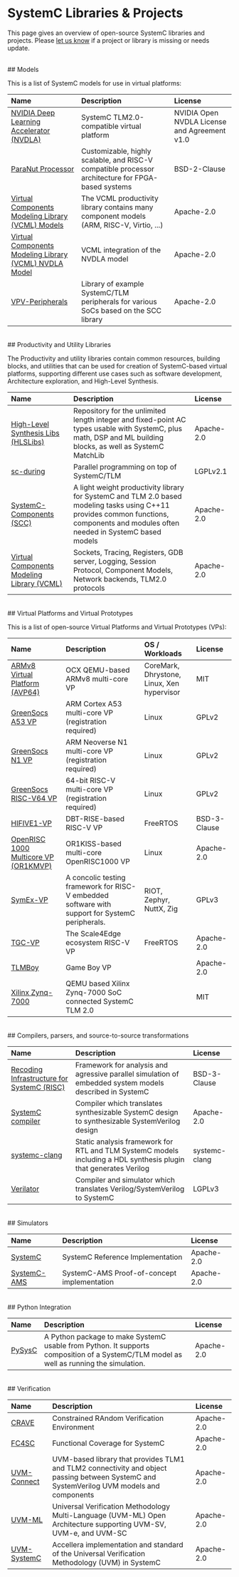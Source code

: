# SystemC Libraries & Projects

This page gives an overview of open-source SystemC libraries and projects.
Please [let us know][1] if a project or library is missing or needs update.

<br>
## Models

This is a list of SystemC models for use in virtual platforms:

| Name             | Description                                                                             | License                                      |
| :--------------- | :-------------------------------------------------------------------------------------- | :------------------------------------------- |
| [NVIDIA Deep Learning Accelerator (NVDLA)][2] | SystemC TLM2.0-compatible virtual platform                 | NVIDIA Open NVDLA License and Agreement v1.0 |
| [ParaNut Processor][24] | Customizable, highly scalable, and RISC-V compatible processor architecture for FPGA-based systems | BSD-2-Clause
| [Virtual Components Modeling Library (VCML) Models][3] | The VCML productivity library contains many component models (ARM, RISC-V, Virtio, ...) | Apache-2.0                                   |
| [Virtual Components Modeling Library (VCML) NVDLA Model][4]  | VCML integration of the NVDLA model                                                     | Apache-2.0                                   |
| [VPV-Peripherals][12]    | Library of example SystemC/TLM peripherals for various SoCs based on the SCC library    | Apache-2.0                                   |

<br>
## Productivity and Utility Libraries

The Productivity and utility libraries contain common resources, building blocks, and utilities that can be used for creation of SystemC-based virtual platforms, supporting different use cases such as software development, Architecture exploration, and High-Level Synthesis. 

| Name                         | Description                                                                            | License                      |
|:---------------------------- | :------------------------------------------------------------------------------------- | :--------------------------- |
| [High-Level Synthesis Libs (HLSLibs)][13] | Repository for the unlimited length integer and fixed-point AC types usable with SystemC, plus math, DSP and ML building blocks, as well as SystemC MatchLib | Apache-2.0 |
| [sc-during][26] | Parallel programming on top of SystemC/TLM | LGPLv2.1 |
| [SystemC-Components (SCC)][5] | A light weight productivity library for SystemC and TLM 2.0 based modeling tasks using C++11 provides common functions, components and modules often needed in SystemC based models | Apache-2.0 |
| [Virtual Components Modeling Library (VCML)][6]  | Sockets, Tracing, Registers, GDB server, Logging, Session Protocol, Component Models, Network backends, TLM2.0 protocols | Apache-2.0 |

<br>
## Virtual Platforms and Virtual Prototypes

This is a list of open-source Virtual Platforms and Virtual Prototypes (VPs):

| Name            | Description                              | OS / Workloads                             | License      |
| :-------------- | :--------------------------------------- | :----------------------------------------- | :----------- |
| [ARMv8 Virtual Platform (AVP64)][7]      | OCX QEMU-based ARMv8 multi-core VP       | CoreMark, Dhrystone, Linux, Xen hypervisor | MIT          |
| [GreenSocs A53 VP][17] | ARM Cortex A53 multi-core VP (registration required) | Linux | GPLv2 |
| [GreenSocs N1 VP][18] | ARM Neoverse N1 multi-core VP (registration required) | Linux | GPLv2 |
| [GreenSocs RISC-V64 VP][19] | 64-bit RISC-V multi-core VP (registration required) | Linux | GPLv2 |
| [HIFIVE1-VP][8] | DBT-RISE-based RISC-V VP                 | FreeRTOS                                   | BSD-3-Clause |
| [OpenRISC 1000 Multicore VP (OR1KMVP)][9]    | OR1KISS-based multi-core OpenRISC1000 VP | Linux                                      | Apache-2.0   |
| [SymEx-VP][25]      | A concolic testing framework for RISC-V embedded software with support for SystemC peripherals.       | RIOT, Zephyr, NuttX, Zig | GPLv3          |
| [TGC-VP][10]    | The Scale4Edge ecosystem RISC-V VP | FreeRTOS | Apache-2.0 |
| [TLMBoy][30] | Game Boy VP | | Apache-2.0 |
| [Xilinx Zynq-7000][16] | QEMU based Xilinx Zynq-7000 SoC connected SystemC TLM 2.0  |  | MIT |

<br>
## Compilers, parsers, and source-to-source transformations 

| Name       | Description                                                                                                              | License    |
| :--------- | :----------------------------------------------------------------------------------------------------------------------- | :--------- |
| [Recoding Infrastructure for SystemC (RISC)][20] | Framework for analysis and agressive parallel simulation of embedded system models described in SystemC | BSD-3-Clause |
| [SystemC compiler][14] | Compiler which translates synthesizable SystemC design to synthesizable SystemVerilog design | Apache-2.0 |
| [systemc-clang][29] | Static analysis framework for RTL and TLM SystemC models including a HDL synthesis plugin that generates Verilog | systemc-clang |
| [Verilator][15] | Compiler and simulator which translates Verilog/SystemVerilog to SystemC | LGPLv3  |

<br>
## Simulators

| Name          | Description                               | License |
| :------------ | :---------------------------------------- | :------ |
| [SystemC][50] | SystemC Reference Implementation | Apache-2.0 |
| [SystemC-AMS][51] | SystemC-AMS Proof-of-concept implementation | Apache-2.0 |

<br>
## Python Integration

| Name       | Description                                                                                                              | License    |
| :--------- | :----------------------------------------------------------------------------------------------------------------------- | :--------- |
| [PySysC][11] | A Python package to make SystemC usable from Python. It supports composition of a SystemC/TLM model as well as running the simulation. | Apache-2.0 |

<br>
## Verification 

| Name       | Description                                                                                                              | License    |
| :--------- | :----------------------------------------------------------------------------------------------------------------------- | :--------- |
| [CRAVE][27] | Constrained RAndom Verification Environment | Apache-2.0 |
| [FC4SC][28] | Functional Coverage for SystemC | Apache-2.0 |
| [UVM-Connect][23] | UVM-based library that provides TLM1 and TLM2 connectivity and object passing between SystemC and SystemVerilog UVM models and components | Apache-2.0 |
| [UVM-ML][22] | Universal Verification Methodology Multi-Language (UVM-ML) Open Architecture supporting UVM-SV, UVM-e, and UVM-SC | Apache-2.0 |
| [UVM-SystemC][21] | Accellera implementation and standard of the Universal Verification Methodology (UVM) in SystemC | Apache-2.0 |

[1]: https://github.com/accellera-official/systemc.org/issues
[2]: https://github.com/nvdla/vp
[3]: https://github.com/machineware-gmbh/vcml/tree/main/src/vcml/models
[4]: https://github.com/aut0/vcml-nvdla
[5]: https://github.com/Minres/SystemC-Components
[6]: https://github.com/machineware-gmbh/vcml
[7]: https://github.com/aut0/avp64
[8]: https://github.com/Minres/HIFIVE1-VP
[9]: https://github.com/janweinstock/or1kmvp
[10]: https://github.com/Minres/TGC-VP
[11]: https://github.com/accellera-official/PySysC
[12]: https://github.com/VP-Vibes/VPV-Peripherals
[13]: https://hlslibs.org/
[14]: https://github.com/intel/systemc-compiler
[15]: https://github.com/verilator/verilator
[16]: https://github.com/Xilinx/systemctlm-cosim-demo
[17]: https://git.greensocs.com/platforms/greensocs-cortex-a53
[18]: https://git.greensocs.com/platforms/greensocs-neoverse-n1
[19]: https://git.greensocs.com/platforms/greensocs-riscv64
[20]: http://www.cecs.uci.edu/~doemer/risc.html
[21]: https://www.accellera.org/images/downloads/standards/systemc/uvm-systemc-1.0-beta4.tar.gz
[22]: https://forums.accellera.org/files/file/65-uvm-ml-open-architecture/
[23]: https://verificationacademy.com/topics/verification-methodology/uvm-connect
[24]: https://github.com/hsa-ees/paranut
[25]: https://github.com/agra-uni-bremen/symex-vp
[26]: https://gitlab.com/moy/sc-during
[27]: https://github.com/accellera-official/crave
[28]: https://github.com/accellera-official/fc4sc
[29]: https://github.com/anikau31/systemc-clang
[30]: https://github.com/not-chciken/TLMBoy

[50]: https://github.com/accellera-official/systemc
[51]: https://www.coseda-tech.com/systemc-ams-proof-of-concept
